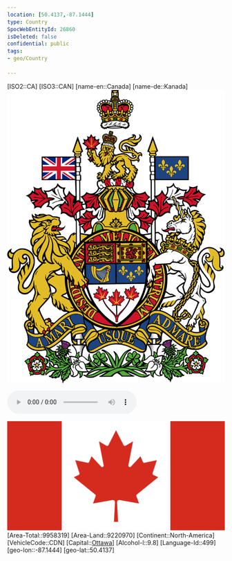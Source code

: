 ```yaml
---
location: [50.4137,-87.1444]
type: Country
SpocWebEntityId: 26860
isDeleted: false
confidential: public
tags:
- geo/Country

---
```

[ISO2::CA]
[ISO3::CAN]
[name-en::Canada]
[name-de::Kanada]
![Coat_of_arms_of_Canada](geo/Continent/North-America/Canada/Coat_of_arms_of_Canada.svg)

![Anthem-Canada](xLarge/National-Anthem/Anthem-Canada.mp3)

![Flag_of_Canada_(Pantone)](geo/Continent/North-America/Canada/Flag_of_Canada_(Pantone).svg)
[Area-Total::9958319]
[Area-Land::9220970]
[Continent::North-America]
[VehicleCode::CDN]
[Capital::[Ottawa](geo/Continent/North-America/Canada/Ottawa.md)]
[Alcohol-l::9.8]
[Language-Id::499]
[geo-lon::-87.1444]
[geo-lat::50.4137]

